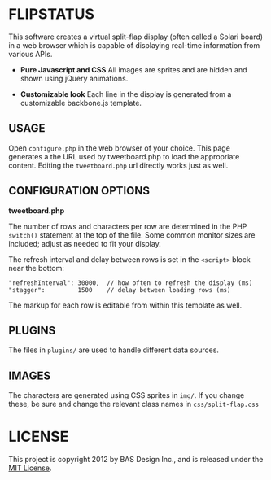 FLIPSTATUS
==========

This software creates a virtual split-flap display (often called a Solari board) in a web browser which is capable of displaying real-time information from various APIs. 

* **Pure Javascript and CSS** All images are sprites and are hidden and shown using jQuery animations.

* **Customizable look** Each line in the display is generated from a customizable backbone.js template.


USAGE
-----

Open `configure.php` in the web browser of your choice. This page generates a the URL used by tweetboard.php to load the appropriate content. Editing the `tweetboard.php` url directly works just as well.

CONFIGURATION OPTIONS
---------------------

**tweetboard.php** 

The number of rows and characters per row are determined in the PHP `switch()` statement at the top of the file. Some common monitor sizes are included; adjust as needed to fit your display.

The refresh interval and delay between rows is set in the `<script>` block near the bottom:

    "refreshInterval": 30000,  // how often to refresh the display (ms)
    "stagger":         1500    // delay between loading rows (ms)

The markup for each row is editable from within this template as well.

PLUGINS
-------

The files in `plugins/` are used to handle different data sources. 

IMAGES
------

The characters are generated using CSS sprites in `img/`. If you change these, be sure and change the relevant class names in `css/split-flap.css`

LICENSE
=======

This project is copyright 2012 by BAS Design Inc., and is released under the [MIT License](LICENSE.txt).

